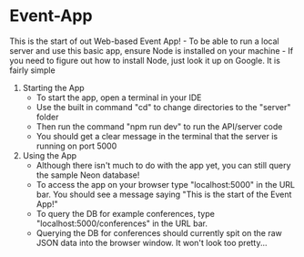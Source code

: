 # Event-App

This is the start of out Web-based Event App! - To be able to run a local server and use this basic app, ensure Node is installed on your machine - If you need to figure out how to install Node, just look it up on Google. It is fairly simple

1. Starting the App
   - To start the app, open a terminal in your IDE
   - Use the built in command "cd" to change directories to the "server" folder
   - Then run the command "npm run dev" to run the API/server code
   - You should get a clear message in the terminal that the server is running on port 5000
2. Using the App
   - Although there isn't much to do with the app yet, you can still query the sample Neon database!
   - To access the app on your browser type "localhost:5000" in the URL bar. You should see a message saying "This is the start of the Event App!"
   - To query the DB for example conferences, type "localhost:5000/conferences" in the URL bar.
   - Querying the DB for conferences should currently spit on the raw JSON data into the browser window. It won't look too pretty...
